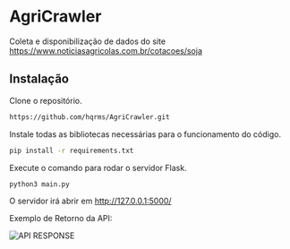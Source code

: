 # AgriCrawler

Coleta e disponibilização de dados do site https://www.noticiasagricolas.com.br/cotacoes/soja

## Instalação

Clone o repositório.

```bash
https://github.com/hqrms/AgriCrawler.git
```

Instale todas as bibliotecas necessárias para o funcionamento do código.

```bash
pip install -r requirements.txt
```

Execute o comando para rodar o servidor Flask.

```bash
python3 main.py
```

O servidor irá abrir em http://127.0.0.1:5000/



Exemplo de Retorno da API:

![API RESPONSE](https://github.com/hqrms/AgriCrawler/assets/78941789/0b4b70c0-b2d8-4c1f-8838-f3d59441cd8f)

